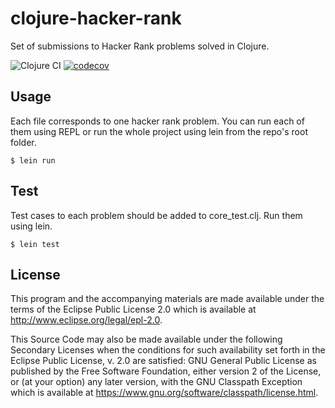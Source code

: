 # clojure-hacker-rank

Set of submissions to Hacker Rank problems solved in Clojure.

![Clojure CI](https://github.com/victoraldecoa/clojure-hacker-rank/workflows/Clojure%20CI/badge.svg) [![codecov](https://codecov.io/gh/victoraldecoa/clojure-hacker-rank/branch/main/graph/badge.svg?token=EBHT9S2X6Y)](undefined)

## Usage

Each file corresponds to one hacker rank problem. You can run each of them using REPL or run the whole project using lein from the repo's root folder.

    $ lein run

## Test

Test cases to each problem should be added to core_test.clj. Run them using lein.

    $ lein test

## License

This program and the accompanying materials are made available under the
terms of the Eclipse Public License 2.0 which is available at
http://www.eclipse.org/legal/epl-2.0.

This Source Code may also be made available under the following Secondary
Licenses when the conditions for such availability set forth in the Eclipse
Public License, v. 2.0 are satisfied: GNU General Public License as published by
the Free Software Foundation, either version 2 of the License, or (at your
option) any later version, with the GNU Classpath Exception which is available
at https://www.gnu.org/software/classpath/license.html.
